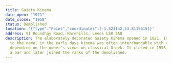 ```yaml
---
title: Gaiety Kinema
date_open: "1921"
date_close: "1958"
status: Demolished
location: '{"type":"Point","coordinates":[-1.523142,53.8115615]}'
address: 91 Roundhay Road, Harehills, Leeds LS8 5AQ
description: The elaborately decorated Gaiety Kinema opened in 1921. In regards
  to the name, in the early days kinema was often interchangable with cinema
  depending on the owner's views on classical Greek. It closed in 1958, becoming
  a bar and later joined the ranks of the demolished.
---
```


